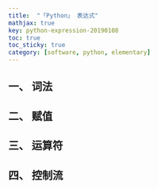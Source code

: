 ```yaml
---
title:  "「Python」 表达式"
mathjax: true
key: python-expression-20190108
toc: true
toc_sticky: true
category: [software, python, elementary]
---
```


## 一、 词法

## 二、 赋值

## 三、 运算符

## 四、 控制流
